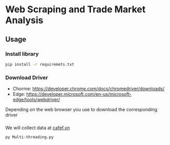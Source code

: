 # Web Scraping and Trade Market Analysis

## Usage
### Install library
```bash
pip install -r requiremets.txt
```

### Download Driver
- Chorme: https://developer.chrome.com/docs/chromedriver/downloads/
- Edge: https://developer.microsoft.com/en-us/microsoft-edge/tools/webdriver/

Depending on the web browser you use to download the corresponding driver

###
We will collect data at [cafef.vn](https://s.cafef.vn/lich-su-giao-dich-vnindex-1.chn)
```bash
py Multi-threading.py
```